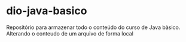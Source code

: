 # dio-java-basico
Repositório para armazenar todo o conteúdo do curso de Java bàsico.
Alterando o conteudo de um arquivo de forma local